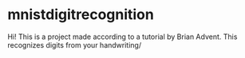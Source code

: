 # mnistdigitrecognition
Hi!
This is a project made according to a tutorial by Brian Advent. This recognizes digits from your handwriting/
